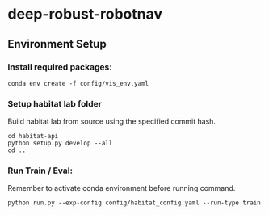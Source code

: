 # deep-robust-robotnav


## Environment Setup

### Install required packages:
```
conda env create -f config/vis_env.yaml
```

### Setup habitat lab folder

Build habitat lab from source using the specified commit hash.

```
cd habitat-api
python setup.py develop --all
cd ..
```

### Run Train / Eval:

Remember to activate conda environment before running command.

```
python run.py --exp-config config/habitat_config.yaml --run-type train
```